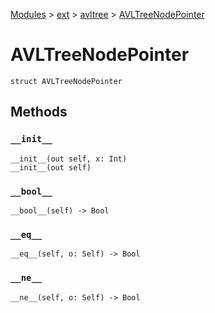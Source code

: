 [Modules](../../index.md) > [ext](../index.md) > [avltree](./index.md) > [AVLTreeNodePointer]()

# AVLTreeNodePointer

```
struct AVLTreeNodePointer
```

## Methods

### `__init__`

```
__init__(out self, x: Int)
__init__(out self)
```

### `__bool__`

```
__bool__(self) -> Bool
```

### `__eq__`

```
__eq__(self, o: Self) -> Bool
```

### `__ne__`

```
__ne__(self, o: Self) -> Bool
```
